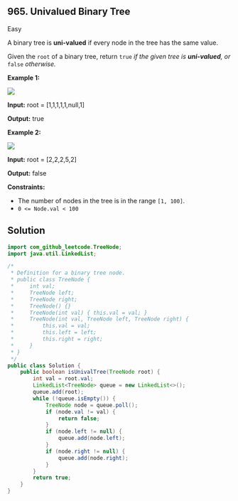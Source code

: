 ## 965\. Univalued Binary Tree

Easy

A binary tree is **uni-valued** if every node in the tree has the same value.

Given the `root` of a binary tree, return `true` _if the given tree is **uni-valued**, or_ `false` _otherwise._

**Example 1:**

![](https://assets.leetcode.com/uploads/2018/12/28/unival_bst_1.png)

**Input:** root = [1,1,1,1,1,null,1]

**Output:** true

**Example 2:**

![](https://assets.leetcode.com/uploads/2018/12/28/unival_bst_2.png)

**Input:** root = [2,2,2,5,2]

**Output:** false

**Constraints:**

*   The number of nodes in the tree is in the range `[1, 100]`.
*   `0 <= Node.val < 100`

## Solution

```java
import com_github_leetcode.TreeNode;
import java.util.LinkedList;

/*
 * Definition for a binary tree node.
 * public class TreeNode {
 *     int val;
 *     TreeNode left;
 *     TreeNode right;
 *     TreeNode() {}
 *     TreeNode(int val) { this.val = val; }
 *     TreeNode(int val, TreeNode left, TreeNode right) {
 *         this.val = val;
 *         this.left = left;
 *         this.right = right;
 *     }
 * }
 */
public class Solution {
    public boolean isUnivalTree(TreeNode root) {
        int val = root.val;
        LinkedList<TreeNode> queue = new LinkedList<>();
        queue.add(root);
        while (!queue.isEmpty()) {
            TreeNode node = queue.poll();
            if (node.val != val) {
                return false;
            }
            if (node.left != null) {
                queue.add(node.left);
            }
            if (node.right != null) {
                queue.add(node.right);
            }
        }
        return true;
    }
}
```